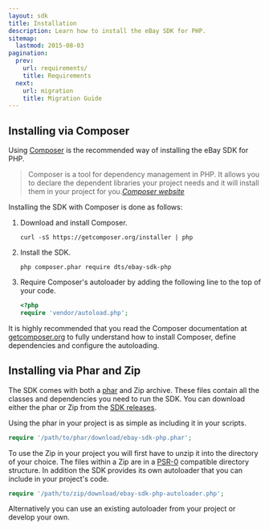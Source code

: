 ```yaml
---
layout: sdk
title: Installation
description: Learn how to install the eBay SDK for PHP.
sitemap:
  lastmod: 2015-08-03
pagination:
  prev:
    url: requirements/
    title: Requirements
  next:
    url: migration
    title: Migration Guide
---
```

## Installing via Composer

Using [Composer](http://getcomposer.org) is the recommended way of installing the eBay SDK for PHP.

<blockquote>
Composer is a tool for dependency management in PHP. It allows you to declare the dependent libraries your project needs and it will install them in your project for you.<cite><a href="http://getcomposer.org">Composer website</a></cite>
</blockquote>

Installing the SDK with Composer is done as follows:

  1. Download and install Composer.

     ```
     curl -sS https://getcomposer.org/installer | php
     ```

  1. Install the SDK.

     ```
     php composer.phar require dts/ebay-sdk-php
     ```

  1. Require Composer's autoloader by adding the following line to the top of your code.

     ```php
     <?php
     require 'vendor/autoload.php';
     ```

It is highly recommended that you read the Composer documentation at [getcomposer.org](http://getcomposer.org) to fully understand how to install Composer, define dependencies and configure the autoloading.

## Installing via Phar and Zip

The SDK comes with both a [phar](http://php.net/manual/en/book.phar.php) and Zip archive. These files contain all the classes and dependencies you need to run the SDK. You can download either the phar or Zip from the [SDK releases](https://github.com/davidtsadler/ebay-sdk-php/releases).

Using the phar in your project is as simple as including it in your scripts.

```php
require '/path/to/phar/download/ebay-sdk-php.phar';
```

To use the Zip in your project you will first have to unzip it into the directory of your choice. The files within a Zip are in a [PSR-0](https://github.com/php-fig/fig-standards/blob/master/accepted/PSR-0.md) compatible directory structure. In addition the SDK provides its own autoloader that you can include in your project's code.

```php
require '/path/to/zip/download/ebay-sdk-php-autoloader.php';
```

Alternatively you can use an existing autoloader from your project or develop your own.
